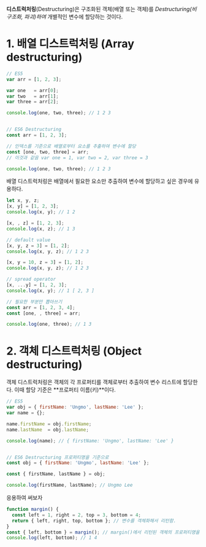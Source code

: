 **디스트럭처링**(Destructuring)은 구조화된 객체(배열 또는 객체)를 *Destructuring(비구조화, 파괴)하여* 개별적인 변수에 할당하는 것이다. 





# 1. 배열 디스트럭처링 (Array destructuring)

```js
// ES5
var arr = [1, 2, 3];

var one   = arr[0];
var two   = arr[1];
var three = arr[2];

console.log(one, two, three); // 1 2 3


// ES6 Destructuring
const arr = [1, 2, 3];

// 인덱스를 기준으로 배열로부터 요소를 추출하여 변수에 할당
const [one, two, three] = arr; 
// 이것과 같음 var one = 1, var two = 2, var three = 3

console.log(one, two, three); // 1 2 3
```





배열 디스트럭처링은 배열에서 필요한 요소만 추출하여 변수에 할당하고 싶은 경우에 유용하다.

```js
let x, y, z;
[x, y] = [1, 2, 3];
console.log(x, y); // 1 2

[x, , z] = [1, 2, 3];
console.log(x, z); // 1 3

// default value
[x, y, z = 3] = [1, 2];
console.log(x, y, z); // 1 2 3

[x, y = 10, z = 3] = [1, 2];
console.log(x, y, z); // 1 2 3

// spread operator
[x, ...y] = [1, 2, 3];
console.log(x, y); // 1 [ 2, 3 ]

// 필요한 부분만 뽑아쓰기
const arr = [1, 2, 3, 4];
const [one, , three] = arr;

console.log(one, three); // 1 3

```



# 2. 객체 디스트럭처링 (Object destructuring)

객체 디스트럭처링은 객체의 각 프로퍼티를 객체로부터 추출하여 변수 리스트에 할당한다. 이때 할당 기준은 **프로퍼티 이름(키)**이다.



```js
// ES5
var obj = { firstName: 'Ungmo', lastName: 'Lee' };
var name = {};

name.firstName = obj.firstName;
name.lastName  = obj.lastName;

console.log(name); // { firstName: 'Ungmo', lastName: 'Lee' }


// ES6 Destructuring 프로퍼티명을 기준으로 
const obj = { firstName: 'Ungmo', lastName: 'Lee' };

const { firstName, lastName } = obj;

console.log(firstName, lastName); // Ungmo Lee
```



응용하여 써보자

```js
function margin() {
  const left = 1, right = 2, top = 3, bottom = 4;
  return { left, right, top, bottom }; // 변수를 객체화해서 리턴함.
}
const { left, bottom } = margin(); // margin()에서 리턴된 객체의 프로퍼티명을 기준으로 값을 가져옴
console.log(left, bottom); // 1 4 
```


